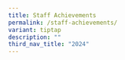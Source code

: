 ```yaml
---
title: Staff Achievements
permalink: /staff-achievements/
variant: tiptap
description: ""
third_nav_title: "2024"
---
```

